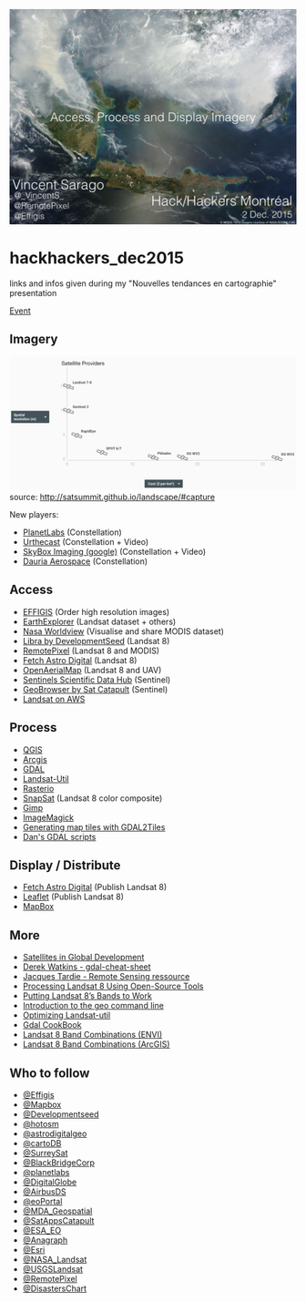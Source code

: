 
![](/img/Pres.jpeg)

# hackhackers_dec2015
links and infos given during my "Nouvelles tendances en cartographie" presentation

[Event](http://www.meetup.com/fr/HacksHackersMontreal/events/227012288/)

Imagery
-------
![](/img/respercost.png)
source: http://satsummit.github.io/landscape/#capture

New players:
- [PlanetLabs](https://www.planet.com) (Constellation)
- [Urthecast](https://www.urthecast.com) (Constellation + Video)
- [SkyBox Imaging (google)](http://www.skyboximaging.com) (Constellation + Video)
- [Dauria Aerospace](http://dauria.ru) (Constellation)

Access
-------
- [EFFIGIS](http://effigis.com/solutions/satellite-images/) (Order high resolution images)
- [EarthExplorer](http://earthexplorer.usgs.gov) (Landsat dataset + others)
- [Nasa Worldview](https://earthdata.nasa.gov/labs/worldview/) (Visualise and share MODIS dataset)
- [Libra by DevelopmentSeed](http://libra.developmentseed.org) (Landsat 8)
- [RemotePixel](http://remotepixel.ca) (Landsat 8 and MODIS)
- [Fetch Astro Digital](https://fetch.astrodigital.com) (Landsat 8)
- [OpenAerialMap](http://openaerialmap.org) (Landsat 8 and UAV)
- [Sentinels Scientific Data Hub](https://scihub.esa.int) (Sentinel)
- [GeoBrowser by Sat Catapult](https://geobrowser.satapps.org) (Sentinel)
- [Landsat on AWS](https://aws.amazon.com/fr/public-data-sets/landsat/)

Process
-------
- [QGIS](http://www.qgis.org)
- [Arcgis](http://www.esri.com/products/arcgis-capabilities/imagery)
- [GDAL](http://www.gdal.org)
- [Landsat-Util](https://github.com/developmentseed/landsat-util)
- [Rasterio](https://github.com/mapbox/rasterio)
- [SnapSat](http://snapsat.org) (Landsat 8 color composite)
- [Gimp](https://www.gimp.org)
- [ImageMagick](http://www.imagemagick.org/script/index.php)
- [Generating map tiles with GDAL2Tiles](http://blog.thematicmapping.org/2008/03/generating-map-tiles-with-gdal2tiles.html)
- [Dan's GDAL scripts](http://www.gina.alaska.edu/projects/gina-tools/)

Display / Distribute
-------
- [Fetch Astro Digital](https://fetch.astrodigital.com) (Publish Landsat 8)
- [Leaflet](https://fetch.astrodigital.com) (Publish Landsat 8)
- [MapBox](https://www.mapbox.com)

More
-------
- [Satellites in Global Development](http://satsummit.github.io/landscape/) 
- [Derek Watkins - gdal-cheat-sheet](https://github.com/dwtkns/gdal-cheat-sheet)
- [Jacques Tardie - Remote Sensing ressource](https://github.com/jacquestardie/remote)
- [Processing Landsat 8 Using Open-Source Tools](https://www.mapbox.com/blog/processing-landsat-8/)
- [Putting Landsat 8’s Bands to Work](https://www.mapbox.com/blog/putting-landsat-8-bands-to-work/)
- [Introduction to the geo command line](https://developmentseed.org/blog/2015/08/27/geo-command-line-introduction/)
- [Optimizing Landsat-util](https://developmentseed.org/blog/2015/03/28/twice-as-fast)
- [Gdal CookBook](https://pcjericks.github.io/py-gdalogr-cookbook/raster_layers.html)
- [Landsat 8 Band Combinations (ENVI)](http://www.exelisvis.com/Home/NewsUpdates/TabId/170/ArtMID/735/ArticleID/14305/The-Many-Band-Combinations-of-Landsat-8.aspx)
- [Landsat 8 Band Combinations (ArcGIS)](http://www.exelisvis.com/Home/NewsUpdates/TabId/170/ArtMID/735/ArticleID/14305/The-Many-Band-Combinations-of-Landsat-8.aspx)


Who to follow
-------
- [@Effigis](https://twitter.com/Effigis) 
- [@Mapbox](https://twitter.com/Mapbox) 
- [@Developmentseed](https://twitter.com/developmentseed ) 
- [@hotosm](https://twitter.com/hotosm) 
- [@astrodigitalgeo](https://twitter.com/astrodigitalgeo) 
- [@cartoDB](https://twitter.com/cartoDB) 
- [@SurreySat](https://twitter.com/SurreySat) 
- [@BlackBridgeCorp](https://twitter.com/BlackBridgeCorp) 
- [@planetlabs](https://twitter.com/planetlabs) 
- [@DigitalGlobe](https://twitter.com/DigitalGlobe) 
- [@AirbusDS](https://twitter.com/AirbusDS) 
- [@eoPortal](https://twitter.com/eoPortal) 
- [@MDA_Geospatial](https://twitter.com/MDA_Geospatial) 
- [@SatAppsCatapult](https://twitter.com/SatAppsCatapult) 
- [@ESA_EO](https://twitter.com/ESA_EO) 
- [@Anagraph](https://twitter.com/AnagraphGeo)
- [@Esri](https://twitter.com/Esri)
- [@NASA_Landsat](https://twitter.com/NASA_Landsat) 
- [@USGSLandsat](https://twitter.com/USGSLandsat) 
- [@RemotePixel](https://twitter.com/RemotePixel) 
- [@DisastersChart](https://twitter.com/DisastersChart) 

